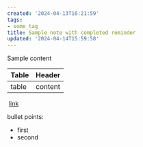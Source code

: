 ```yaml
---
created: '2024-04-13T16:21:59'
tags:
- some_tag
title: Sample note with completed reminder
updated: '2024-04-14T15:59:58'
---
```


Sample content  

  

| **Table** | **Header** |
|-----------|------------|
| table     | content    |

  

 [link](<./photo card (image only).md>)   

  

bullet points:  

-   first  
-   second
